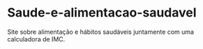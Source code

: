 # Saude-e-alimentacao-saudavel
Site sobre alimentação e hábitos saudáveis juntamente com uma calculadora de IMC.
